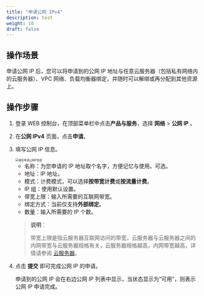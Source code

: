 ```yaml
---
title: "申请公网 IPv4"
description: test
weight: 10
draft: false
---
```


## 操作场景

申请公网 IP 后，您可以将申请到的公网 IP 地址与任意云服务器（包括私有网络内的云服务器）、VPC 网络、负载均衡器绑定，并随时可以解绑或再分配到其他资源上。

## 操作步骤

1. 登录 WEB 控制台，在顶部菜单栏中点击**产品与服务**，选择 **网络** > **公网 IP** 。

2. 在**公网 IPv4** 页面，点击**申请**。

3. 填写公网 IP 信息。

   <img src="../../../_images/create_eip.png" alt="填写申请公网IP信息" style="zoom:50%;" />

   - 名称：为您申请的 IP 地址取个名字，方便记忆与使用。可选。
   - 地址：IP 地址。
   - 模式：计费模式，可以选择**按带宽计费**或**按流量计费**。
   - IP 组：使用默认设置。
   - 带宽上限：输入所需要的互联网带宽。
   - 绑定方式：当前仅支持**外部绑定**。
   <!-- - 备案： ICP 备案。若您打算做公开的网站，在中国大陆需要备案。 -->
   - 数量：输入所需要的 IP 个数。

   > **说明**：
   >
   > 带宽上限是指云服务器互联网访问的带宽，云服务器与云服务器之间的内网带宽与云服务器规格有关，云服务器规格越高，内网带宽越高，详情请参阅 [云服务器](/compute/vm/intro/instance/)。
 <!--   >
   > 若您在表单中标示了需要 ICP 备案， 那么您申请到的公网 IP 不能立刻投入使用，需要完成政府备案后才可以使用； 若您在表单中标示了不需要 ICP 备案，那么您申请到的公网 IP 可以立刻开始使用。 -->

4. 点击 **提交** 即可完成公网 IP 的申请。

   申请到的公网 IP 会在右边公网 IP 列表中显示，当状态显示为“可用”，则表示公网 IP 申请完成。

